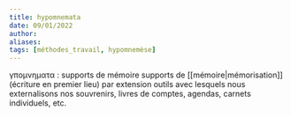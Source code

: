 ```yaml
---
title: hypomnemata
date: 09/01/2022
author: 
aliases: 
tags: [méthodes_travail, hypomnemèse]
---
```


γπομνηματα : supports de mémoire
supports de [[mémoire|mémorisation]] (écriture en premier lieu) par extension outils avec lesquels nous externalisons nos souvrenirs, livres de comptes, agendas, carnets individuels, etc.



